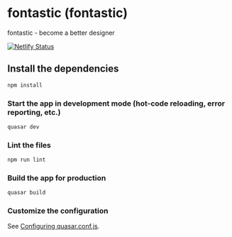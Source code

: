 # fontastic (fontastic)

fontastic - become a better designer

[![Netlify Status](https://api.netlify.com/api/v1/badges/4d5ad998-0966-4c8e-b239-f6f04bc2532a/deploy-status)](https://app.netlify.com/sites/fontastic/deploys)


## Install the dependencies
```bash
npm install
```

### Start the app in development mode (hot-code reloading, error reporting, etc.)
```bash
quasar dev
```

### Lint the files
```bash
npm run lint
```

### Build the app for production
```bash
quasar build
```

### Customize the configuration
See [Configuring quasar.conf.js](https://quasar.dev/quasar-cli/quasar-conf-js).

